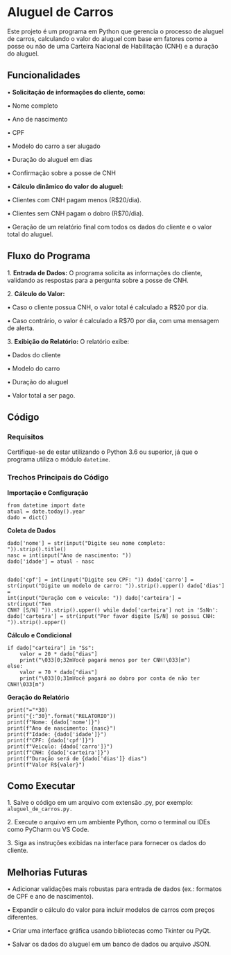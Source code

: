 <h1>Aluguel de Carros</h1>

<p>Este projeto é um programa em Python que gerencia o processo de aluguel de carros, calculando o valor do aluguel com base em fatores como a posse ou não de uma Carteira Nacional de Habilitação (CNH) e a duração do aluguel.</p>



<h2>Funcionalidades</h2>
<p>• <b>Solicitação de informações do cliente, como:</b></p>
<p>• Nome completo</p>
<p>• Ano de nascimento</p>
<p>• CPF</p>
<p>• Modelo do carro a ser alugado</p>
<p>• Duração do aluguel em dias</p>
<p>• Confirmação sobre a posse de CNH</p>

<p>• <b>Cálculo dinâmico do valor do aluguel:
</b></p>
<p>• Clientes com CNH pagam menos (R$20/dia).</p>
<p>• Clientes sem CNH pagam o dobro (R$70/dia).</p>
<p>• Geração de um relatório final com todos os dados do cliente e o valor total do aluguel.
</p>

<h2>Fluxo do Programa</h2>
<p>1. <b>Entrada de Dados:</b> O programa solicita as informações do cliente, validando as respostas para a pergunta sobre a posse de CNH.</p>


<p>2. <b>Cálculo do Valor:</b></p>
<p>• Caso o cliente possua CNH, o valor total é calculado a R$20 por dia.</p>
<p>• Caso contrário, o valor é calculado a R$70 por dia, com uma mensagem de alerta.</p>


<p>3. <b>Exibição do Relatório:</b> O relatório exibe:</p>
<p>• Dados do cliente</p>
<p>• Modelo do carro</p>
<p>• Duração do aluguel</p>
<p>• Valor total a ser pago.</p>


<h2>Código</h2>
<h3><b>Requisitos</b></h3>
<p>Certifique-se de estar utilizando o Python 3.6 ou superior, já que o programa utiliza o módulo <code>datetime</code>.</p>

<h3><b>Trechos Principais do Código</b></h3>
<p><b>Importação e Configuração</b></p>
<code>from datetime import date
atual = date.today().year
dado = dict()</code>

<p><b>Coleta de Dados</b></p>
<code>dado['nome'] = str(input("Digite seu nome completo: ")).strip().title()
nasc = int(input("Ano de nascimento: "))
dado['idade'] = atual - nasc

dado['cpf'] = int(input("Digite seu CPF: "))
dado['carro'] = str(input("Digite um modelo de carro: ")).strip().upper()
dado['dias'] = int(input("Duração com o veiculo: "))
dado['carteira'] = str(input("Tem CNH? [S/N] ")).strip().upper()
while dado['carteira'] not in 'SsNn':
    dado['carteira'] = str(input("Por favor digite [S/N] se possui CNH: ")).strip().upper()
</code>

<p><b>Cálculo e Condicional</b></p>
<code>if dado["carteira"] in "Ss":
    valor = 20 * dado["dias"]
    print("\033[0;32mVocê pagará menos por ter CNH!\033[m")
else:
    valor = 70 * dado["dias"]
    print("\033[0;31mVocê pagará ao dobro por conta de não ter CNH!\033[m")
</code>

<p><b>Geração do Relatório</b></p>
<code>print("="*30)
print("{:^30}".format("RELATORIO"))
print(f"Nome: {dado['nome']}")
print(f"Ano de nascimento: {nasc}")
print(f"Idade: {dado['idade']}")
print(f"CPF: {dado['cpf']}")
print(f"Veiculo: {dado['carro']}")
print(f"CNH: {dado['carteira']}")
print(f"Duração será de {dado['dias']} dias")
print(f"Valor R${valor}")
</code>

<h2><b>Como Executar</b></h2>

<p>1. Salve o código em um arquivo com extensão .py, por exemplo: <code>aluguel_de_carros.py.</code> 
</p>
<p>2. Execute o arquivo em um ambiente Python, como o terminal ou IDEs como PyCharm ou VS Code.
</p>
<p>3. Siga as instruções exibidas na interface para fornecer os dados do cliente.
</p>

<h2><b>Melhorias Futuras</b></h2>
<p>• Adicionar validações mais robustas para entrada de dados (ex.: formatos de CPF e ano de nascimento).</p>
<p>• Expandir o cálculo do valor para incluir modelos de carros com preços diferentes.</p>
<p>• Criar uma interface gráfica usando bibliotecas como Tkinter ou PyQt.</p>
<p>• Salvar os dados do aluguel em um banco de dados ou arquivo JSON.</p>




